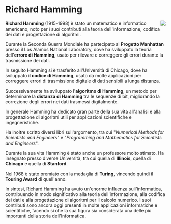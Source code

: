 # Richard Hamming
<img style="float: right;" src="https://upload.wikimedia.org/wikipedia/en/0/08/Richard_Hamming.jpg">

**Richard Hamming** (1915-1998) è stato un matematico e informatico americano, noto per i suoi contributi alla teoria dell'informazione, codifica dei dati e progettazione di algoritmi.

Durante la Seconda Guerra Mondiale ha partecipato al **Progetto Manhattan** presso il Los Alamos National Laboratory, dove ha sviluppato la teoria dell'**errore di Hamming**, usato per rilevare e correggere gli errori durante la trasmissione dei dati.

In seguito Hamming si è trasferito all'Università di Chicago, dove ha sviluppato il **codice di Hamming**, usato da molte applicazioni per correggere errori di trasmissione digitale di dati sensibili a lunga distanza.

Successivamente ha sviluppato l'**algoritmo di Hamming**, un metodo per determinare la **distanza di Hamming** tra le sequenze di bit, migliorando la correzione degli errori nei dati trasmessi digitalmente.

In generale Hamming ha dedicato gran parte della sua vita all'analisi e alla progettazione di algoritmi utili per applicazioni scientifiche e ingegneristiche.

Ha inoltre scritto diversi libri sull'argomento, tra cui "*Numerical Methods for Scientists and Engineers*" e "*Programming and Mathematics for Scientists and Engineers*".

Durante la sua vita Hamming è stato anche un professore molto stimato. Ha insegnato presso diverse Università, tra cui quella di **Illinois**, quella di **Chicago** e quella di **Stanford**.

Nel 1968 è stato premiato con la medaglia di **Turing**, vincendo quindi il **Touring Award** di quell'anno.

In sintesi, Richard Hamming ha avuto un'enorme influenza sull'informatica, contribuendo in modo significativo alla teoria dell'informazione, alla codifica dei dati e alla progettazione di algoritmi per il calcolo numerico. I suoi contributi sono ancora oggi presenti in molte applicazioni informatiche e scientifiche, facendo sì che la sua figura sia considerata una delle più importanti della storia dell'Informatica.
